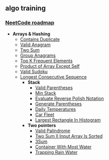 ## algo training
### [NeetCode roadmap](https://neetcode.io/roadmap)
* **Arrays & Hashing**
  * [Contains Duplicate](#algo-training)
  * [Valid Anagram](#algo-training)
  * [Two Sum](#algo-training)
  * [Group Anagrams](#algo-training)
  * [Top K Frequent Elements](#algo-training)
  * [Product of Array Except Self](#algo-training)
  * [Valid Sudoku](#algo-training)
  * [Longest Consecutive Sequence](#algo-training)
    * **Stack**
      * [Valid Parentheses](#algo-training)
      * [Min Stack](#algo-training)
      * [Evaluate Reverse Polish Notation](#)
      * [Generate Parentheses](#algo-training)
      * [Daily Temperatures](#algo-training)
      * [Car Fleet](#algo-training)
      * [Largest Rectangle In Histogram](#algo-training)
    * **Two pointers**
      * [Valid Palindrome](#algo-training)
      * [Two Sum II Input Array Is Sorted](#algo-training)
      * [3Sum](#algo-training)
      * [Container With Most Water](#algo-training)
      * [Trapping Rain Water](#algo-training)